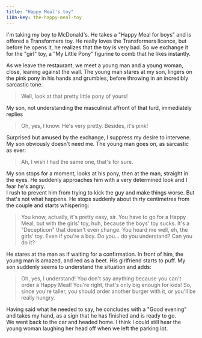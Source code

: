 ```yaml
---
title: "Happy Meal's toy"
i18n-key: the-happy-meal-toy
---
```


I'm taking my boy to McDonald's. He takes a "Happy Meal for boys" and is offered a Transformers toy. He really loves the Transformers licence, but before he opens it, he realizes that the toy is very bad. So we exchange it for the "girl" toy, a "My Little Pony" figurine to comb that he likes instantly.

As we leave the restaurant, we meet a young man and a young woman, close, leaning against the wall. The young man stares at my son, lingers on the pink pony in his hands and grumbles, before throwing in an incredibly sarcastic tone.

> Well, look at that pretty little pony of yours!

My son, not understanding the masculinist affront of that turd, immediately replies

> Oh, yes, I know. He's very pretty. Besides, it's pink!

Surprised but amused by the exchange, I suppress my desire to intervene. My son obviously doesn't need me. The young man goes on, as sarcastic as ever:

> Ah, I wish I had the same one, that's for sure.

My son stops for a moment, looks at his pony, then at the man, straight in the eyes. He suddenly approaches him with a very determined look and I fear he's angry.  
I rush to prevent him from trying to kick the guy and make things worse. But that's not what happens. He stops suddenly about thirty centimetres from the couple and starts whispering:

> You know, actually, it's pretty easy, sir. You have to go for a Happy Meal, but with the girls' toy, huh, because the boys' toy sucks. It's a "Decepticon" that doesn't even change. You heard me well, eh, the girls' toy. Even if you're a boy. Do you... do you understand? Can you do it?

He stares at the man as if waiting for a confirmation. In front of him, the young man is amazed, and red as a beet. His girlfriend starts to puff. My son suddenly seems to understand the situation and adds:

> Oh, yes, I understand! You don't say anything because you can't order a Happy Meal! You're right, that's only big enough for kids! So, since you're taller, you should order another burger with it, or you'll be really hungry.

Having said what he needed to say, he concludes with a "Good evening" and takes my hand, as a sign that he has finished and is ready to go.  
We went back to the car and headed home. I think I could still hear the young woman laughing her head off when we left the parking lot.